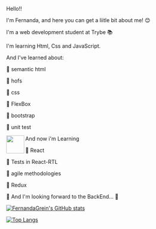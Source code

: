 Hello!! 

I'm Fernanda, and here you can get a liitle bit about me! 😊

I'm a web development student at Trybe 📚

I'm learning Html, Css and JavaScript.

And I've learned about:

🔶 semantic html

🔶 hofs

🔶 css

🔶 FlexBox

🔶 bootstrap

🔶 unit test


And now i'm Learning 
<a href="url"><img src="https://user-images.githubusercontent.com/99997874/172443615-bc68327b-0426-4f4a-b01b-30f0b58dcf7b.png" align="left" height="48" width="48" ></a>



🔶 React

🔶 Tests in React-RTL

🔶 agile methodologies

🔶 Redux

🔷 And I'm looking forward to the BackEnd... 🔷

[![FernandaGrein's GitHub stats](https://github-readme-stats.vercel.app/api?username=FernandaGrein&theme=tokyonight)](https://github.com/anuraghazra/github-readme-stats)

[![Top Langs](https://github-readme-stats.vercel.app/api/top-langs/?username=FernandaGrein&theme=tokyonight)](https://github.com/anuraghazra/github-readme-stats)


